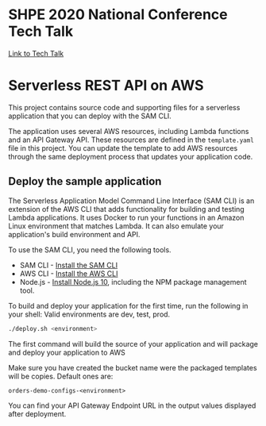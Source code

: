 # SHPE 2020 National Conference Tech Talk

[Link to Tech Talk](https://shpe2020.mapyourshow.com/8_0/sessions/session-details.cfm?scheduleid=119)

# Serverless REST API on AWS

This project contains source code and supporting files for a serverless application that you can deploy with the SAM CLI.

The application uses several AWS resources, including Lambda functions and an API Gateway API. These resources are defined in the `template.yaml` file in this project. You can update the template to add AWS resources through the same deployment process that updates your application code.

## Deploy the sample application

The Serverless Application Model Command Line Interface (SAM CLI) is an extension of the AWS CLI that adds functionality for building and testing Lambda applications. It uses Docker to run your functions in an Amazon Linux environment that matches Lambda. It can also emulate your application's build environment and API.

To use the SAM CLI, you need the following tools.

* SAM CLI - [Install the SAM CLI](https://docs.aws.amazon.com/serverless-application-model/latest/developerguide/serverless-sam-cli-install.html)
* AWS CLI - [Install the AWS CLI](https://aws.amazon.com/cli/)
* Node.js - [Install Node.js 10](https://nodejs.org/en/), including the NPM package management tool.

To build and deploy your application for the first time, run the following in your shell:
Valid environments are dev, test, prod.
```bash
./deploy.sh <environment>
```

The first command will build the source of your application and will package and deploy your application to AWS

Make sure you have created the bucket name were the packaged templates will be copies. Default ones are:
```
orders-demo-configs-<environment>
```

You can find your API Gateway Endpoint URL in the output values displayed after deployment.
